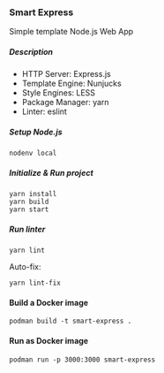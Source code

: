 
### Smart Express

Simple template Node.js Web App

##### Description

* HTTP Server: Express.js
* Template Engine: Nunjucks
* Style Engines: LESS
* Package Manager: yarn
* Linter: eslint

##### Setup Node.js

    nodenv local

##### Initialize & Run project

    yarn install
    yarn build
    yarn start


##### Run linter

    yarn lint

Auto-fix:

    yarn lint-fix

#### Build a Docker image

    podman build -t smart-express .

#### Run as Docker image

    podman run -p 3000:3000 smart-express





